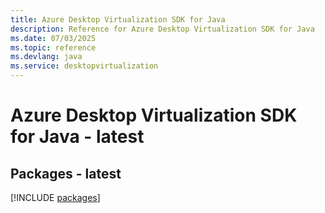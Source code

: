 ```yaml
---
title: Azure Desktop Virtualization SDK for Java
description: Reference for Azure Desktop Virtualization SDK for Java
ms.date: 07/03/2025
ms.topic: reference
ms.devlang: java
ms.service: desktopvirtualization
---
```

# Azure Desktop Virtualization SDK for Java - latest
## Packages - latest
[!INCLUDE [packages](desktop-virtualization-index.md)]